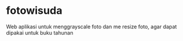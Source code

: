 # fotowisuda
Web aplikasi untuk menggrayscale foto dan me resize foto, agar dapat dipakai untuk buku tahunan
